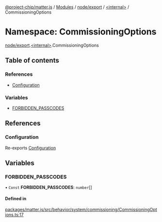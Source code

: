 [@project-chip/matter.js](../README.md) / [Modules](../modules.md) / [node/export](node_export.md) / [\<internal\>](node_export._internal_.md) / CommissioningOptions

# Namespace: CommissioningOptions

[node/export](node_export.md).[\<internal\>](node_export._internal_.md).CommissioningOptions

## Table of contents

### References

- [Configuration](node_export._internal_.CommissioningOptions.md#configuration)

### Variables

- [FORBIDDEN\_PASSCODES](node_export._internal_.CommissioningOptions.md#forbidden_passcodes)

## References

### Configuration

Re-exports [Configuration](../interfaces/behavior_cluster_export._internal_.Configuration.md)

## Variables

### FORBIDDEN\_PASSCODES

• `Const` **FORBIDDEN\_PASSCODES**: `number`[]

#### Defined in

[packages/matter.js/src/behavior/system/commissioning/CommissioningOptions.ts:17](https://github.com/project-chip/matter.js/blob/5f71eedebdb9fa54338bde320c311bb359b7455d/packages/matter.js/src/behavior/system/commissioning/CommissioningOptions.ts#L17)
